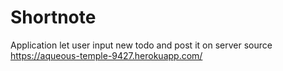 # Shortnote
Application let user input new todo and post it on server
source https://aqueous-temple-9427.herokuapp.com/